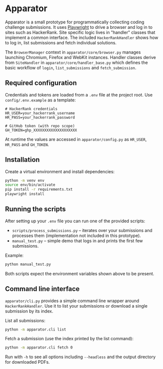 # Apparator

Apparator is a small prototype for programmatically collecting coding challenge submissions. It uses [Playwright](https://playwright.dev/) to drive a browser and log in to sites such as HackerRank. Site specific logic lives in "handler" classes that implement a common interface. The included `HackerRankHandler` shows how to log in, list submissions and fetch individual solutions.

The `BrowserManager` context in `apparator/core/browser.py` manages launching Chromium, Firefox and WebKit instances. Handler classes derive from `SiteHandler` in `apparator/core/handler_base.py` which defines the basic workflow of `login`, `list_submissions` and `fetch_submission`.

## Required configuration

Credentials and tokens are loaded from a `.env` file at the project root. Use `config/.env.example` as a template:

```dotenv
# HackerRank credentials
HR_USER=your_hackerrank_username
HR_PASS=your_hackerrank_password

# GitHub token (with repo scope)
GH_TOKEN=ghp_XXXXXXXXXXXXXXXXXXXX
```

At runtime the values are accessed in `apparator/config.py` as `HR_USER`, `HR_PASS` and `GH_TOKEN`.

## Installation

Create a virtual environment and install dependencies:

```bash
python -m venv env
source env/bin/activate
pip install -r requirements.txt
playwright install
```

## Running the scripts

After setting up your `.env` file you can run one of the provided scripts:

* `scripts/process_submissions.py` – iterates over your submissions and processes them (implementation not included in this prototype).
* `manual_test.py` – simple demo that logs in and prints the first few submissions.

Example:

```bash
python manual_test.py
```

Both scripts expect the environment variables shown above to be present.

## Command line interface

`apparator/cli.py` provides a simple command line wrapper around
`HackerRankHandler`. Use it to list your submissions or download a single
submission by its index.

List all submissions:

```bash
python -m apparator.cli list
```

Fetch a submission (use the index printed by the list command):

```bash
python -m apparator.cli fetch 0
```

Run with `-h` to see all options including `--headless` and the output
directory for downloaded PDFs.
